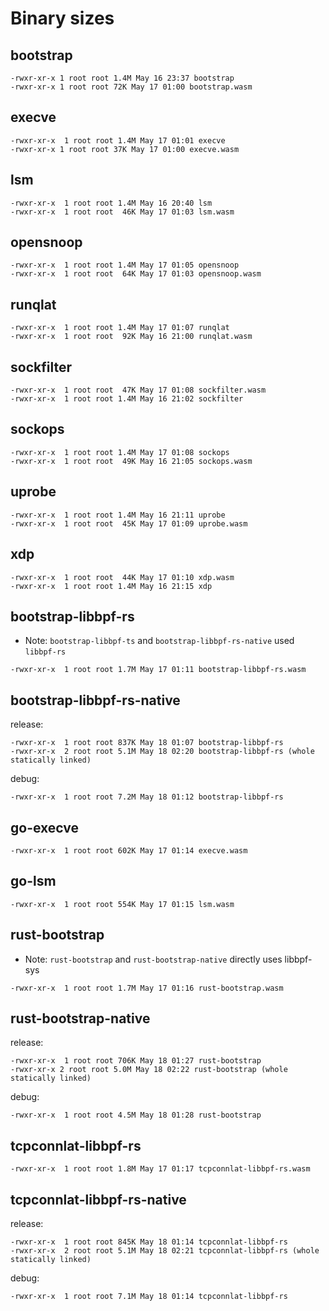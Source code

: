 
# Binary sizes

## bootstrap
```console
-rwxr-xr-x 1 root root 1.4M May 16 23:37 bootstrap
-rwxr-xr-x 1 root root 72K May 17 01:00 bootstrap.wasm
```
## execve
```console
-rwxr-xr-x  1 root root 1.4M May 17 01:01 execve
-rwxr-xr-x 1 root root 37K May 17 01:00 execve.wasm
```
## lsm
```console
-rwxr-xr-x  1 root root 1.4M May 16 20:40 lsm
-rwxr-xr-x  1 root root  46K May 17 01:03 lsm.wasm
```
## opensnoop
```console
-rwxr-xr-x  1 root root 1.4M May 17 01:05 opensnoop
-rwxr-xr-x  1 root root  64K May 17 01:03 opensnoop.wasm
```
## runqlat
```console
-rwxr-xr-x  1 root root 1.4M May 17 01:07 runqlat
-rwxr-xr-x  1 root root  92K May 16 21:00 runqlat.wasm
```
## sockfilter
```console
-rwxr-xr-x  1 root root  47K May 17 01:08 sockfilter.wasm
-rwxr-xr-x  1 root root 1.4M May 16 21:02 sockfilter
```
## sockops
```
-rwxr-xr-x  1 root root 1.4M May 17 01:08 sockops
-rwxr-xr-x  1 root root  49K May 16 21:05 sockops.wasm
```
## uprobe
```console
-rwxr-xr-x  1 root root 1.4M May 16 21:11 uprobe
-rwxr-xr-x  1 root root  45K May 17 01:09 uprobe.wasm
```
## xdp
```console
-rwxr-xr-x  1 root root  44K May 17 01:10 xdp.wasm
-rwxr-xr-x  1 root root 1.4M May 16 21:15 xdp
```
## bootstrap-libbpf-rs
- Note: `bootstrap-libbpf-ts` and `bootstrap-libbpf-rs-native` used `libbpf-rs`
```console
-rwxr-xr-x  1 root root 1.7M May 17 01:11 bootstrap-libbpf-rs.wasm
```
## bootstrap-libbpf-rs-native
release:
```console
-rwxr-xr-x  1 root root 837K May 18 01:07 bootstrap-libbpf-rs
-rwxr-xr-x  2 root root 5.1M May 18 02:20 bootstrap-libbpf-rs (whole statically linked)
```
debug:
```console
-rwxr-xr-x  1 root root 7.2M May 18 01:12 bootstrap-libbpf-rs
```
## go-execve
```console
-rwxr-xr-x  1 root root 602K May 17 01:14 execve.wasm
```
## go-lsm
```console
-rwxr-xr-x  1 root root 554K May 17 01:15 lsm.wasm
```
## rust-bootstrap
- Note: `rust-bootstrap` and `rust-bootstrap-native` directly uses libbpf-sys
```console
-rwxr-xr-x  1 root root 1.7M May 17 01:16 rust-bootstrap.wasm
```
## rust-bootstrap-native
release:
```console
-rwxr-xr-x  1 root root 706K May 18 01:27 rust-bootstrap
-rwxr-xr-x 2 root root 5.0M May 18 02:22 rust-bootstrap (whole statically linked)
```
debug:
```console
-rwxr-xr-x  1 root root 4.5M May 18 01:28 rust-bootstrap
```

## tcpconnlat-libbpf-rs
```console
-rwxr-xr-x  1 root root 1.8M May 17 01:17 tcpconnlat-libbpf-rs.wasm
```
## tcpconnlat-libbpf-rs-native
release:
```console
-rwxr-xr-x  1 root root 845K May 18 01:14 tcpconnlat-libbpf-rs
-rwxr-xr-x  2 root root 5.1M May 18 02:21 tcpconnlat-libbpf-rs (whole statically linked)
```
debug:
```console
-rwxr-xr-x  1 root root 7.1M May 18 01:14 tcpconnlat-libbpf-rs
```
